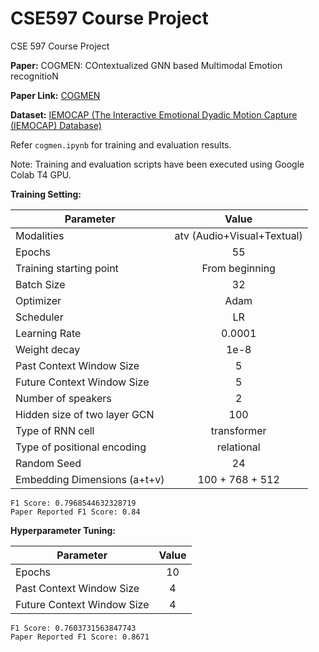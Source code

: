 # CSE597 Course Project
CSE 597 Course Project

**Paper:** COGMEN: COntextualized GNN based Multimodal Emotion recognitioN

**Paper Link:** [COGMEN](https://paperswithcode.com/paper/cogmen-contextualized-gnn-based-multimodal)

**Dataset:** [IEMOCAP (The Interactive Emotional Dyadic Motion Capture (IEMOCAP) Database)](https://paperswithcode.com/dataset/iemocap)

Refer `cogmen.ipynb` for training and evaluation results.

Note: Training and evaluation scripts have been executed using Google Colab T4 GPU.

**Training Setting:**

| Parameter     | Value         |
| ------------- |:-------------:|
| Modalities    | atv (Audio+Visual+Textual) |
| Epochs    | 55 |
| Training starting point      | From beginning      |
| Batch Size  | 32      |
| Optimizer  | Adam      |
| Scheduler  | LR      |
| Learning Rate  | 0.0001      |
| Weight decay  | 1e-8      |
| Past Context Window Size  | 5      |
| Future Context Window Size  | 5      |
| Number of speakers  | 2      |
| Hidden size of two layer GCN  | 100      |
| Type of RNN cell  | transformer      |
| Type of positional encoding  | relational      |
| Random Seed  | 24      |
| Embedding Dimensions (a+t+v)  | 100 + 768 + 512      |

    F1 Score: 0.7968544632328719
    Paper Reported F1 Score: 0.84

**Hyperparameter Tuning:**

| Parameter     | Value         |
| ------------- |:-------------:|
| Epochs    | 10 |
| Past Context Window Size  | 4      |
| Future Context Window Size  | 4      |

    F1 Score: 0.7603731563847743
    Paper Reported F1 Score: 0.8671

